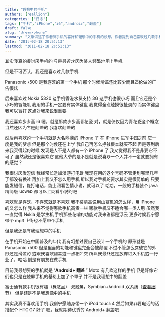 ```yaml
---
title: "理想中的手机"
authors: ["eallion"]
categories: ["日志"]
tags: ["手机","iPhone","i6","android","翻盖"]
draft: false
slug: "dream-phone"
summary: "文章讲述了作者对手机的喜好和理想中的手机的设想。作者提到自己喜欢过几款手机，包括 Panasonic x500、Nokia 5320、步步高 i6 和 iPhone。他表示对实体键盘有需求，并希望能够上网看小说。虽然不喜欢发短信，但仍然对手机有简单的要求：能打电话、发短信和上网。最后，作者表达了期待一款 Android + 翻盖手机的愿望，并认为目前市面上还没有符合他理想中手机要求的产品。"
date: "2011-02-18 20:51:13"
lastmod: "2011-02-18 20:51:13"
---
```


其实我真的很讨厌手机的
只是最近才因为某人频繁地用上手机

但是不可否认，我还是喜欢过几款手机

Panasonic x500 是我喜欢的第一个手机
那个时候滑盖还比较少而且杰伦做的广告很炫

后来喜欢过 Nokia 5320
这手机香港水货支持 3G
这手机也很小巧
而且它还是个小巧的智能机
我用的手机一定要有实体键盘
我觉得全点触摸很扯淡的
而实体键盘我可以盲打
这点对我来说很重要

我还喜欢步步高 i6
嗯，就是那款步步高青花瓷
对，就是仅仅因为青花瓷这个概念
当然还因为它是翻盖的
我喜欢翻盖的

然后再喜欢的一个手机就是大名鼎鼎的 iPhone 了
在 iPhone 进军中国之前
它一度是我的梦想
但是那个时候还在上学
我自己再怎么挣钱根本就买不起
但是等到后来我买得起的时候
发现是人不是人都有一个 iPhone 了
我又觉得我不是非要它不可了
虽然我还是很喜欢它
这他大爷的是不是就是说喜欢一个人并不一定就要拥有的感觉？

我很讨厌发短信
我经常长途加漫游打电话
我现在用的这个号码不管走到哪里几年了都没有换过
再加上我又不怎么用手机
所以我对手机的要求其实是很简单的
只要能发短信，能打电话，能上网看色情小说，就可以了
哈哈，一般的手机装个 java 精简版 ucweb 都可以上网看小说的吧

喜欢就是喜欢，不喜欢就是不喜欢
我不装清高说用山寨机的怎么样，用 iPhone 的又怎么样
我从来不觉得哪款手机高贵一些
哪款手机又不适合哪一类人用
虽然我一直觉得 Nokia 是学生机
手机那些花哨的功能对我来说都是浮云
更多时候我宁愿带个 mp3 上街也不愿带个手机

但是我还是有我理想中的手机

在手机开始在中国普及的年代
我有幻想过要自己设计一个手机的
原形就是 Panasonic x500
但是里面的功能和键盘完全会被颠覆
不过不管怎么突破它的外形还是滑盖的
这跟我喜欢翻盖这一点相冲突
所以我最终还是放弃进入手机这一行业了，哈哈
倒是有朋友在做手机

目前我最想要的手机就是 “<strong>Android+ 翻盖 </strong>”
Moto 有几款这样的手机
但是好像它们也只是在触屏手机的基础上加了个罩子
并不是我理想中的翻盖

富士通有款手机很有趣（概念品）
双触屏，Symbian+Android 双系统（[查看细节](http://bbs.blueshow.net/forum.php?mod=viewthread&tid=696888)）
但是还是不是我想像中的手机

其实我真不喜欢用手机
我倒宁愿随身带一个 iPod touch 4
然后如果非要电话的话搭配个 HTC G7 好了
嗯，我就期待优秀的 Android+ 翻盖吧

